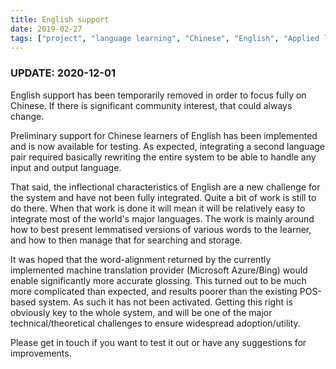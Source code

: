 ```yaml
---
title: English support
date: 2019-02-27
tags: ["project", "language learning", "Chinese", "English", "Applied linguistics"]
---
```


### UPDATE: 2020-12-01
English support has been temporarily removed in order to focus fully on Chinese. If there is significant community interest, that could always change.

Preliminary support for Chinese learners of English has been implemented and is now available for testing. As expected, integrating a second language pair required basically rewriting the entire system to be able to handle any input and output language.

That said, the inflectional characteristics of English are a new challenge for the system and have not been fully integrated. Quite a bit of work is still to do there. When that work is done it will mean it will be relatively easy to integrate most of the world's major languages. The work is mainly around how to best present lemmatised versions of various words to the learner, and how to then manage that for searching and storage.

It was hoped that the word-alignment returned by the currently implemented machine translation provider (Microsoft Azure/Bing) would enable significantly more accurate glossing. This turned out to be much more complicated than expected, and results poorer than the existing POS-based system. As such it has not been activated. Getting this right is obviously key to the whole system, and will be one of the major technical/theoretical challenges to ensure widespread adoption/utility.

Please get in touch if you want to test it out or have any suggestions for improvements.
